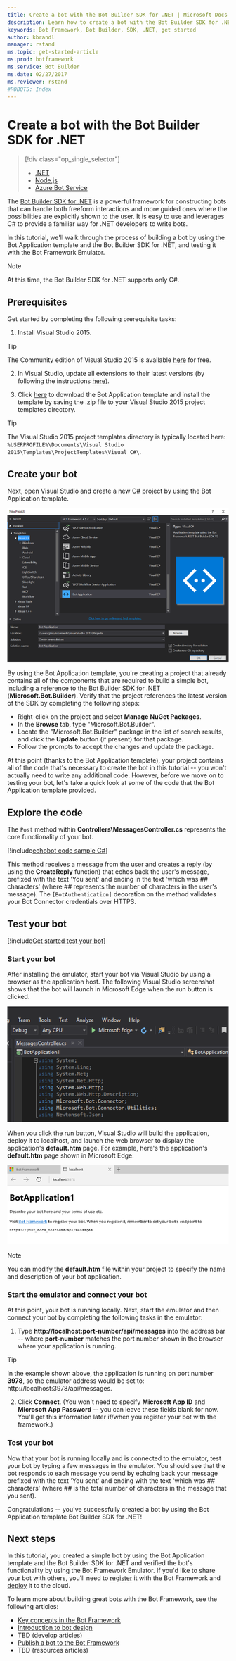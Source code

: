 ```yaml
---
title: Create a bot with the Bot Builder SDK for .NET | Microsoft Docs
description: Learn how to create a bot with the Bot Builder SDK for .NET.
keywords: Bot Framework, Bot Builder, SDK, .NET, get started
author: kbrandl
manager: rstand
ms.topic: get-started-article
ms.prod: botframework
ms.service: Bot Builder
ms.date: 02/27/2017
ms.reviewer: rstand
#ROBOTS: Index
---
```

# Create a bot with the Bot Builder SDK for .NET
> [!div class="op_single_selector"]
> * [.NET](bot-framework-dotnet-getstarted.md)
> * [Node.js](bot-framework-nodejs-getstarted.md)
> * [Azure Bot Service](bot-framework-azure-getstarted.md)
>

The <a href="https://github.com/Microsoft/BotBuilder" target="_blank">Bot Builder SDK for .NET</a> is a powerful 
framework for constructing bots that can handle both freeform interactions and more guided ones where the 
possibilities are explicitly shown to the user. 
It is easy to use and leverages C# to provide a familiar way for .NET developers to write bots.

In this tutorial, we'll walk through the process of building a bot by using 
the Bot Application template and the Bot Builder SDK for .NET, 
and testing it with the Bot Framework Emulator.

> [!NOTE]
> At this time, the Bot Builder SDK for .NET supports only C#.

## Prerequisites

Get started by completing the following prerequisite tasks:

1. Install Visual Studio 2015.  
> [!TIP]
> The Community edition of Visual Studio 2015 is available <a href="https://www.visualstudio.com/downloads/" target="_blank">here</a> for free.

2. In Visual Studio, update all extensions to their latest versions (by following the instructions <a href="https://msdn.microsoft.com/en-us/library/dd997169.aspx" target="_blank">here</a>).

3. Click [here](http://aka.ms/bf-bc-vstemplate) to download the Bot Application template 
and install the template by saving the .zip file to your Visual Studio 2015 project templates directory.  
> [!TIP]
> The Visual Studio 2015 project templates directory is typically located here: 
> `%USERPROFILE%\Documents\Visual Studio 2015\Templates\ProjectTemplates\Visual C#\`.

## Create your bot

Next, open Visual Studio and create a new C# project by using the Bot Application template.

![Visual Studio create project](media/connector-getstarted-create-project.png)

By using the Bot Application template, you're creating a project that already contains all of the 
components that are required to build a simple bot, including a reference to 
the Bot Builder SDK for .NET (**Microsoft.Bot.Builder**). Verify that the project 
references the latest version of the SDK by completing the following steps: 

- Right-click on the project and select **Manage NuGet Packages**.
- In the **Browse** tab, type "Microsoft.Bot.Builder".
- Locate the "Microsoft.Bot.Builder" package in the list of search results, and click the **Update** button (if present) for that package. 
- Follow the prompts to accept the changes and update the package.

At this point (thanks to the Bot Application template), 
your project contains all of the code that's necessary to create the bot in this tutorial -- 
you won't actually need to write any additional code. 
However, before we move on to testing your bot, 
let's take a quick look at some of the code that the Bot Application template provided.

## Explore the code

The `Post` method within **Controllers\MessagesController.cs** represents the 
core functionality of your bot. 

[!include[echobot code sample C#](../includes/snippet-code-csharp-echobot.md)]

This method receives a message from the user and creates a reply 
(by using the **CreateReply** function) that echos back the user's message, 
prefixed with the text 'You sent' and ending in the text 'which was *##* characters' 
(where *##* represents the number of characters in the user's message). 
The `[BotAuthentication]` decoration on the method validates your Bot Connector credentials over HTTPS. 

## Test your bot

[!include[Get started test your bot](../includes/snippet-getstarted-test-bot.md)]

### Start your bot 

After installing the emulator, start your bot via Visual Studio by using a browser as the application host. 
The following Visual Studio screenshot shows that the bot will launch in Microsoft Edge when the run button is clicked.

![Visual Studio run project](media/connector-getstarted-start-bot-locally.png)

When you click the run button, Visual Studio will build the application, deploy it to localhost, 
and launch the web browser to display the application's **default.htm** page. 
For example, here's the application's **default.htm** page shown in Microsoft Edge: 

![Visual Studio bot running localhost](media/connector-getstarted-bot-running-localhost.png)

> [!NOTE]
> You can modify the **default.htm** file within your project 
> to specify the name and description of your bot application. 

### Start the emulator and connect your bot

At this point, your bot is running locally. 
Next, start the emulator and then connect your bot by completing the following tasks in the emulator:

1. Type **http://localhost:port-number/api/messages** into the address bar -- where **port-number** matches the port number shown in the browser where your application is running.  
> [!TIP]
> In the example shown above, the application is running on port number **3978**, so the emulator address would be set to: http://localhost:3978/api/messages.

2. Click **Connect**. (You won't need to specify **Microsoft App ID** and **Microsoft App Password** -- you can leave these fields blank for now. You'll get this information later if/when you register your bot with the framework.)

### Test your bot

Now that your bot is running locally and is connected to the emulator, test your bot by typing a few messages in the emulator. 
You should see that the bot responds to each message you send by echoing back your message prefixed with the text 'You sent' 
and ending with the text 'which was *##* characters' (where *##* is the total number of characters in the message that you sent). 

Congratulations -- you've successfully created a bot by using the Bot Application template Bot Builder SDK for .NET! 

## Next steps

In this tutorial, you created a simple bot by using the Bot Application template and the Bot Builder SDK for .NET 
and verified the bot's functionality by using the Bot Framework Emulator. 
If you'd like to share your bot with others, you'll need to 
[register](bot-framework-publish-register.md) it with the Bot Framework and 
[deploy](bot-framework-publish-deploy.md) it to the cloud. 

To learn more about building great bots with the Bot Framework, see the following articles: 

- [Key concepts in the Bot Framework](bot-framework-concepts-overview.md)
- [Introduction to bot design](bot-framework-design-overview.md)
- TBD (develop articles)
- [Publish a bot to the Bot Framework](bot-framework-publish-overview.md)
- TBD (resources articles)